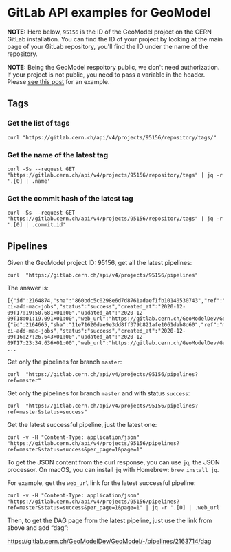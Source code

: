 # GitLab API examples for GeoModel

**NOTE:** Here below, `95156` is the ID of the GeoModel project on the CERN GitLab installation. You can find the ID of your project by looking at the main page of your GitLab repository, you'll find the ID under the name of the repository.

**NOTE:** Being the GeoModel respoitory public, we don't need authorization. If your project is not public, you need to pass a variable in the header. Please [see this post](https://stackoverflow.com/a/59949488/320369) for an example.


## Tags 

### Get the list of tags 

```
curl "https://gitlab.cern.ch/api/v4/projects/95156/repository/tags/"
```

### Get the name of the latest tag 

```
curl -Ss --request GET "https://gitlab.cern.ch/api/v4/projects/95156/repository/tags" | jq -r '.[0] | .name'
```

### Get the commit hash of the latest tag 

```
curl -Ss --request GET "https://gitlab.cern.ch/api/v4/projects/95156/repository/tags" | jq -r '.[0] | .commit.id'
```

## Pipelines

Given the GeoModel project ID: 95156, get all the latest pipelines:

```
curl  "https://gitlab.cern.ch/api/v4/projects/95156/pipelines"
```

The answer is:

```
[{"id":2164874,"sha":"860bdc5c0298e6d7d8761adaef1fb10140530743","ref":"master-ci-add-mac-jobs","status":"success","created_at":"2020-12-09T17:19:50.681+01:00","updated_at":"2020-12-09T18:01:19.091+01:00","web_url":"https://gitlab.cern.ch/GeoModelDev/GeoModel/-/pipelines/2164874"},
{"id":2164665,"sha":"11e71620dae9e3dd8ff379b821afe1061dab8d60","ref":"master-ci-add-mac-jobs","status":"success","created_at":"2020-12-09T16:27:26.643+01:00","updated_at":"2020-12-09T17:23:34.636+01:00","web_url":"https://gitlab.cern.ch/GeoModelDev/GeoModel/-/pipelines/2164665"},
...
```

Get only the pipelines for branch `master`:

```
curl  "https://gitlab.cern.ch/api/v4/projects/95156/pipelines?ref=master"
```

Get only the pipelines for branch `master` and with status `success`:

```
curl  "https://gitlab.cern.ch/api/v4/projects/95156/pipelines?ref=master&status=success"
```

Get the latest successful pipeline, just the latest one:

```
curl -v -H "Content-Type: application/json" "https://gitlab.cern.ch/api/v4/projects/95156/pipelines?ref=master&status=success&per_page=1&page=1"
```

To get the JSON content from the curl response, you can use `jq`, the JSON processor. On macOS, you can install `jq` with Homebrew: `brew install jq`. 

For example, get the `web_url` link for the latest successful pipeline:

```
curl -v -H "Content-Type: application/json" "https://gitlab.cern.ch/api/v4/projects/95156/pipelines?ref=master&status=success&per_page=1&page=1" | jq -r '.[0] | .web_url'
```

Then, to get the DAG page from the latest pipeline, just use the link from above and add “dag”:

https://gitlab.cern.ch/GeoModelDev/GeoModel/-/pipelines/2163714/dag

